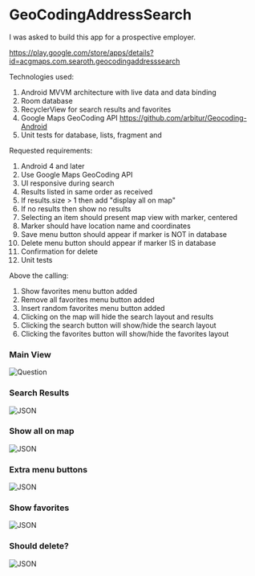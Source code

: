 # GeoCodingAddressSearch

I was asked to build this app for a prospective employer.

https://play.google.com/store/apps/details?id=acgmaps.com.searoth.geocodingaddresssearch

Technologies used:
1. Android MVVM architecture with live data and data binding
2. Room database 
3. RecyclerView for search results and favorites
4. Google Maps GeoCoding API https://github.com/arbitur/Geocoding-Android
5. Unit tests for database, lists, fragment and 

Requested requirements:
1. Android 4 and later
2. Use Google Maps GeoCoding API
3. UI responsive during search
4. Results listed in same order as received
5. If results.size > 1 then add "display all on map"
6. If no results then show no results
7. Selecting an item should present map view with marker, centered
8. Marker should have location name and coordinates
9. Save menu button should appear if marker is NOT in database
10. Delete menu button should appear if marker IS in database
11. Confirmation for delete 
12. Unit tests

Above the calling:
1. Show favorites menu button added
2. Remove all favorites menu button added
3. Insert random favorites menu button added
4. Clicking on the map will hide the search layout and results
5. Clicking the search button will show/hide the search layout
6. Clicking the favorites button will show/hide the favorites layout

### Main View
![Question](https://github.com/SeaRoth/GeoCodingAddressSearch/blob/master/device-2018-07-01-120304.png?raw=true)

### Search Results
![JSON](https://github.com/SeaRoth/GeoCodingAddressSearch/blob/master/device-2018-07-01-120336.png?raw=true)

### Show all on map
![JSON](https://github.com/SeaRoth/GeoCodingAddressSearch/blob/master/device-2018-07-01-120352.png?raw=true)

### Extra menu buttons
![JSON](https://github.com/SeaRoth/GeoCodingAddressSearch/blob/master/device-2018-07-01-120410.png?raw=true)

### Show favorites
![JSON](https://github.com/SeaRoth/GeoCodingAddressSearch/blob/master/device-2018-07-01-120433.png?raw=true)

### Should delete?
![JSON](https://github.com/SeaRoth/GeoCodingAddressSearch/blob/master/device-2018-07-01-120519.png?raw=true)

